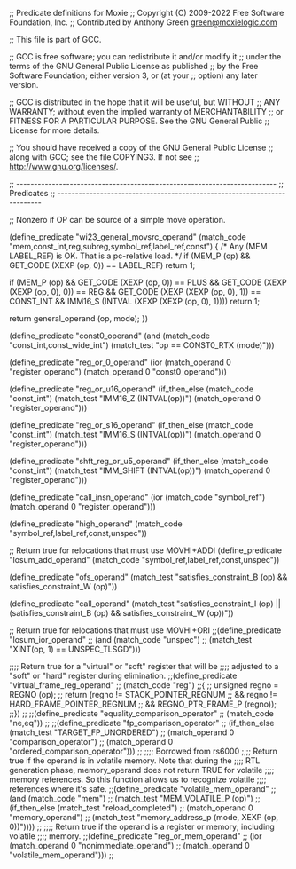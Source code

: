 ;; Predicate definitions for Moxie
;; Copyright (C) 2009-2022 Free Software Foundation, Inc.
;; Contributed by Anthony Green <green@moxielogic.com>

;; This file is part of GCC.

;; GCC is free software; you can redistribute it and/or modify it
;; under the terms of the GNU General Public License as published
;; by the Free Software Foundation; either version 3, or (at your
;; option) any later version.

;; GCC is distributed in the hope that it will be useful, but WITHOUT
;; ANY WARRANTY; without even the implied warranty of MERCHANTABILITY
;; or FITNESS FOR A PARTICULAR PURPOSE.  See the GNU General Public
;; License for more details.

;; You should have received a copy of the GNU General Public License
;; along with GCC; see the file COPYING3.  If not see
;; <http://www.gnu.org/licenses/>.

;; -------------------------------------------------------------------------
;; Predicates
;; -------------------------------------------------------------------------

;; Nonzero if OP can be source of a simple move operation.

(define_predicate "wi23_general_movsrc_operand"
  (match_code "mem,const_int,reg,subreg,symbol_ref,label_ref,const")
{
  /* Any (MEM LABEL_REF) is OK.  That is a pc-relative load.  */
  if (MEM_P (op) && GET_CODE (XEXP (op, 0)) == LABEL_REF)
    return 1;

  if (MEM_P (op)
      && GET_CODE (XEXP (op, 0)) == PLUS
      && GET_CODE (XEXP (XEXP (op, 0), 0)) == REG
      && GET_CODE (XEXP (XEXP (op, 0), 1)) == CONST_INT
      && IMM16_S (INTVAL (XEXP (XEXP (op, 0), 1))))
    return 1;

  return general_operand (op, mode);
})

(define_predicate "const0_operand"
  (and (match_code "const_int,const_wide_int")
       (match_test "op == CONST0_RTX (mode)")))

(define_predicate "reg_or_0_operand"
  (ior (match_operand 0 "register_operand")
       (match_operand 0 "const0_operand")))

(define_predicate "reg_or_u16_operand"
  (if_then_else (match_code "const_int")
    (match_test "IMM16_Z (INTVAL(op))")
    (match_operand 0 "register_operand")))

(define_predicate "reg_or_s16_operand"
  (if_then_else (match_code "const_int")
    (match_test "IMM16_S (INTVAL(op))")
    (match_operand 0 "register_operand")))

(define_predicate "shft_reg_or_u5_operand"
  (if_then_else (match_code "const_int")
    (match_test "IMM_SHIFT (INTVAL(op))")
    (match_operand 0 "register_operand")))

(define_predicate "call_insn_operand"
  (ior (match_code "symbol_ref")
       (match_operand 0 "register_operand")))

(define_predicate "high_operand"
  (match_code "symbol_ref,label_ref,const,unspec"))

;; Return true for relocations that must use MOVHI+ADDI
(define_predicate "losum_add_operand"
  (match_code "symbol_ref,label_ref,const,unspec"))

(define_predicate "ofs_operand"
  (match_test "satisfies_constraint_B (op) && satisfies_constraint_W (op)"))

(define_predicate "call_operand"
 (match_test "satisfies_constraint_I (op)
			 || (satisfies_constraint_B (op) && satisfies_constraint_W (op))"))

;; Return true for relocations that must use MOVHI+ORI
;;(define_predicate "losum_ior_operand"
;;  (and (match_code "unspec")
;;       (match_test "XINT(op, 1) == UNSPEC_TLSGD")))

;;;; Return true for a "virtual" or "soft" register that will be
;;;; adjusted to a "soft" or "hard" register during elimination.
;;(define_predicate "virtual_frame_reg_operand"
;;  (match_code "reg")
;;{
;;  unsigned regno = REGNO (op);
;;  return (regno != STACK_POINTER_REGNUM
;;	  && regno != HARD_FRAME_POINTER_REGNUM
;;	  && REGNO_PTR_FRAME_P (regno));
;;})
;;
;;(define_predicate "equality_comparison_operator"
;;  (match_code "ne,eq"))
;;
;;(define_predicate "fp_comparison_operator"
;;  (if_then_else (match_test "TARGET_FP_UNORDERED")
;;    (match_operand 0 "comparison_operator")
;;    (match_operand 0 "ordered_comparison_operator")))
;;
;;;; Borrowed from rs6000
;;;; Return true if the operand is in volatile memory.  Note that during the
;;;; RTL generation phase, memory_operand does not return TRUE for volatile
;;;; memory references.  So this function allows us to recognize volatile
;;;; references where it's safe.
;;(define_predicate "volatile_mem_operand"
;;  (and (match_code "mem")
;;       (match_test "MEM_VOLATILE_P (op)")
;;       (if_then_else (match_test "reload_completed")
;;	 (match_operand 0 "memory_operand")
;;	 (match_test "memory_address_p (mode, XEXP (op, 0))"))))
;;
;;;; Return true if the operand is a register or memory; including volatile
;;;; memory.
;;(define_predicate "reg_or_mem_operand"
;;  (ior (match_operand 0 "nonimmediate_operand")
;;       (match_operand 0 "volatile_mem_operand")))
;;